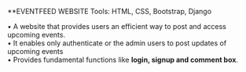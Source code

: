 **EVENTFEED WEBSITE
Tools: HTML, CSS, Bootstrap, Django

• A website that provides users an efficient way to post and access upcoming events.    
• It enables only authenticate or the admin users to post updates of upcoming events    
• Provides fundamental functions like **login, signup and comment box**.    

